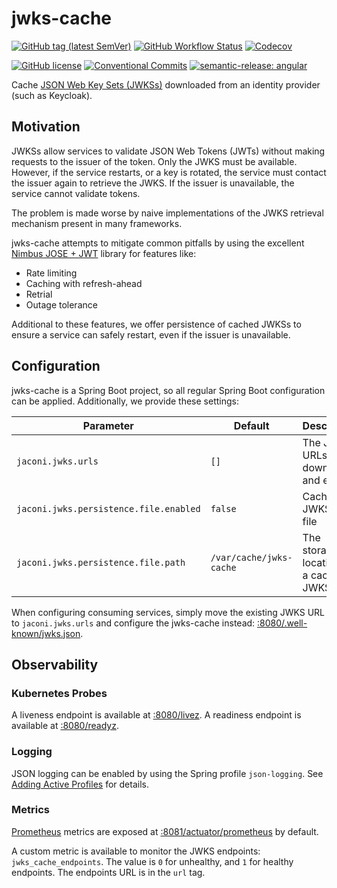 # jwks-cache

[![GitHub tag (latest SemVer)](https://img.shields.io/github/v/tag/jaconi-io/jwks-cache?label=Image&style=for-the-badge)](https://github.com/jaconi-io/jwks-cache/pkgs/container/jwks-cache)
[![GitHub Workflow Status](https://img.shields.io/github/actions/workflow/status/jaconi-io/jwks-cache/ci.yaml?branch=main&style=for-the-badge)](https://github.com/jaconi-io/jwks-cache/actions/workflows/ci.yaml)
[![Codecov](https://img.shields.io/codecov/c/github/jaconi-io/jwks-cache?style=for-the-badge)](https://codecov.io/gh/jaconi-io/jwks-cache)

[![GitHub license](https://img.shields.io/github/license/jaconi-io/jwks-cache?style=for-the-badge)](https://github.com/jaconi-io/jwks-cache/blob/main/LICENSE.md)
[![Conventional Commits](https://img.shields.io/badge/Conventional%20Commits-1.0.0-%23FE5196?logo=conventionalcommits&logoColor=white&style=for-the-badge)](https://conventionalcommits.org)
[![semantic-release: angular](https://img.shields.io/badge/semantic--release-angular-e10079?logo=semantic-release&style=for-the-badge)](https://github.com/semantic-release/semantic-release)

Cache [JSON Web Key Sets (JWKSs)][1] downloaded from an identity provider (such as Keycloak).

## Motivation

JWKSs allow services to validate JSON Web Tokens (JWTs) without making requests to the issuer of the token. Only the
JWKS must be available. However, if the service restarts, or a key is rotated, the service must contact the issuer again
to retrieve the JWKS. If the issuer is unavailable, the service cannot validate tokens.

The problem is made worse by naive implementations of the JWKS retrieval mechanism present in many frameworks.

jwks-cache attempts to mitigate common pitfalls by using the excellent [Nimbus JOSE + JWT][2] library for features
like:

* Rate limiting
* Caching with refresh-ahead
* Retrial
* Outage tolerance

Additional to these features, we offer persistence of cached JWKSs to ensure a service can safely restart, even if the
issuer is unavailable.

## Configuration

jwks-cache is a Spring Boot project, so all regular Spring Boot configuration can be applied. Additionally, we provide
these settings:

| Parameter                              | Default                 | Description                            | Example                                         |
|----------------------------------------|-------------------------|----------------------------------------|-------------------------------------------------|
| `jaconi.jwks.urls`                     | `[]`                    | The JWKS URLs to download and expose   | `["https://example.com/.well-known/jwks.json"]` |
| `jaconi.jwks.persistence.file.enabled` | `false`                 | Cache a JWKS as file                   | `true`                                          |
| `jaconi.jwks.persistence.file.path`    | `/var/cache/jwks-cache` | The storage location for a cached JWKS | `/mnt/volume/cache`                             |

When configuring consuming services, simply move the existing JWKS URL to `jaconi.jwks.urls` and configure the
jwks-cache instead: [:8080/.well-known/jwks.json](http://localhost:8080/.well-known/jwks.json).

## Observability

### Kubernetes Probes

A liveness endpoint is available at [:8080/livez](http://localhost:8080/livez). A readiness endpoint is available at
[:8080/readyz](http://localhost:8080/readyz).

### Logging

JSON logging can be enabled by using the Spring profile `json-logging`. See [Adding Active Profiles][3] for details.

### Metrics

[Prometheus][4] metrics are exposed at [:8081/actuator/prometheus](http://localhost:8081/actuator/prometheus) by
default.

A custom metric is available to monitor the JWKS endpoints: `jwks_cache_endpoints`. The value is `0` for unhealthy, and
`1` for healthy endpoints. The endpoints URL is in the `url` tag.

[1]: <https://datatracker.ietf.org/doc/html/rfc7517#section-5> "RFC 7571"
[2]: <https://connect2id.com/products/nimbus-jose-jwt> "Nimbus JOSE + JWT"
[3]: <https://docs.spring.io/spring-boot/docs/3.1.3/reference/html/features.html#features.profiles.adding-active-profiles> "Adding Active Profiles"
[4]: <https://prometheus.io> "Prometheus"
